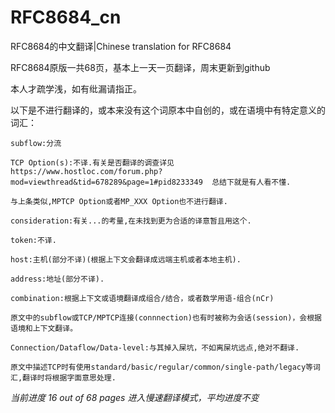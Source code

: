 # RFC8684_cn
RFC8684的中文翻译|Chinese translation for RFC8684

RFC8684原版一共68页，基本上一天一页翻译，周末更新到github

本人才疏学浅，如有纰漏请指正。

以下是不进行翻译的，或本来没有这个词原本中自创的，或在语境中有特定意义的词汇：

    subflow:分流

    TCP Option(s):不译.有关是否翻译的调查详见https://www.hostloc.com/forum.php?mod=viewthread&tid=678289&page=1#pid8233349  总结下就是有人看不懂.

    与上条类似,MPTCP Option或者MP_XXX Option也不进行翻译.
    
    consideration:有关...的考量,在未找到更为合适的译意暂且用这个.
    
    token:不译.
    
    host:主机(部分不译)(根据上下文会翻译成远端主机或者本地主机).
    
    address:地址(部分不译).
    
    combination:根据上下文或语境翻译成组合/结合，或者数学用语-组合(nCr)
    
    原文中的subflow或TCP/MPTCP连接(connnection)也有时被称为会话(session)，会根据语境和上下文翻译。
    
    Connection/Dataflow/Data-level:与其掉入屎坑，不如离屎坑远点,绝对不翻译.

    原文中描述TCP时有使用standard/basic/regular/common/single-path/legacy等词汇,翻译时将根据字面意思处理.

*当前进度 16 out of 68 pages 进入慢速翻译模式，平均进度不变*
